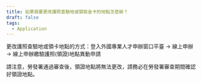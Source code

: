 ```yaml
---
title: 如果我要更改護照查驗地或領取金卡的地點怎麼辦？
draft: false
tags:
  - Application
---
```

更改護照查驗地或領卡地點的方式：登入外國專業人才申辦窗口平臺 → 線上申辦 → 線上申辦繳驗護照(領證)地點異動申請

請注意，勞發署通過審查後，領證地點將無法更改，請務必在勞發署審查期間確認好領證地點。